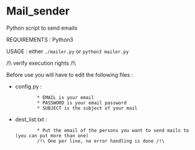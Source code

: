 # Mail_sender

Python script to send emails

REQUIREMENTS : Python3

USAGE : either ```./mailer.py``` or ```python3 mailer.py```

/!\ verify execution rights /!\

Before use you will have to edit the following files :

* config.py : 

              * EMAIL is your email
              * PASSWORD is your email password
              * SUBJECT is the subject of your mail

* dest_list.txt :

              * Put the email of the persons you want to send mails to (you can put more than one)
              /!\ One per line, no error handling is done /!\
              
 
